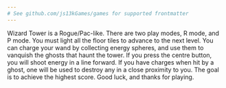```yaml
---
# See github.com/js13kGames/games for supported frontmatter
---
```

Wizard Tower is a Rogue/Pac-like.  There are two play modes, R mode, and P mode.  You must light all the floor tiles to advance to the next level.  You can charge your wand by collecting energy spheres, and use them to vanquish the ghosts that haunt the tower.  If you press the centre button, you will shoot energy in a line forward.  If you have charges when hit by a ghost, one will be used to destroy any in a close proximity to you.  The goal is to achieve the highest score.  Good luck, and thanks for playing.
